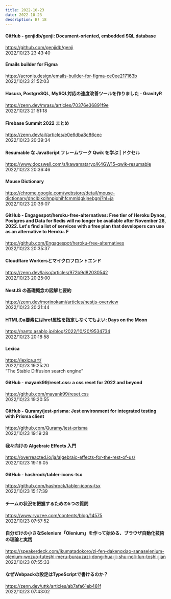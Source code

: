 ```yaml
---
title: 2022-10-23
date: 2022-10-23
description: B! 18
---
```


#### GitHub - genjidb/genji: Document-oriented, embedded SQL database
https://github.com/genjidb/genji<br>
2022/10/23 23:43:40<br>


#### Emails builder for Figma
https://acronis.design/emails-builder-for-figma-ce0ee217163b<br>
2022/10/23 21:52:03<br>


#### Hasura, PostgreSQL, MySQL対応の速度改善ツールを作りました - GravityR
https://zenn.dev/mrasu/articles/70376e36891f9e<br>
2022/10/23 21:51:18<br>


#### Firebase Summit 2022 まとめ
https://zenn.dev/ail/articles/e0e6dba8c86cec<br>
2022/10/23 20:39:34<br>


#### Resumable な JavaScript フレームワーク Qwik を学ぶ | ドクセル
https://www.docswell.com/s/kawamataryo/K4GW15-qwik-resumable<br>
2022/10/23 20:36:46<br>


#### Mouse Dictionary
https://chrome.google.com/webstore/detail/mouse-dictionary/dnclbikcihnpjohihfcmmldgkjnebgnj?hl=ja<br>
2022/10/23 20:36:07<br>


#### GitHub - Engagespot/heroku-free-alternatives: Free tier of Heroku Dynos, Postgres and Data for Redis will no longer be available after November 28, 2022. Let's find a list of services with a free plan that developers can use as an alternative to Heroku. F
https://github.com/Engagespot/heroku-free-alternatives<br>
2022/10/23 20:35:37<br>


#### Cloudflare Workersとマイクロフロントエンド
https://zenn.dev/laiso/articles/972b9d82030542<br>
2022/10/23 20:25:00<br>


#### NestJS の基礎概念の図解と要約
https://zenn.dev/morinokami/articles/nestjs-overview<br>
2022/10/23 20:21:44<br>


#### HTMLのa要素にはhref属性を指定しなくてもよい: Days on the Moon
https://nanto.asablo.jp/blog/2022/10/20/9534734<br>
2022/10/23 20:18:58<br>


#### Lexica
https://lexica.art/<br>
2022/10/23 19:25:20<br>
“The Stable Diffusion search engine”


#### GitHub - mayank99/reset.css: a css reset for 2022 and beyond
https://github.com/mayank99/reset.css<br>
2022/10/23 19:20:55<br>


#### GitHub - Quramy/jest-prisma: Jest environment for integrated testing with Prisma client
https://github.com/Quramy/jest-prisma<br>
2022/10/23 19:19:28<br>


#### 我々向けの Algebraic Effects 入門
https://overreacted.io/ja/algebraic-effects-for-the-rest-of-us/<br>
2022/10/23 19:16:05<br>


#### GitHub - hashrock/tabler-icons-tsx
https://github.com/hashrock/tabler-icons-tsx<br>
2022/10/23 15:17:39<br>


#### チームの状況を把握するための5つの質問
https://www.ryuzee.com/contents/blog/14575<br>
2022/10/23 07:57:52<br>


#### 自分だけの小さなSelenium「Olenium」を作って始める、ブラウザ自動化技術の理論と実践
https://speakerdeck.com/ikumatadokoro/zi-fen-dakenoxiao-sanaselenium-olenium-wozuo-tuteshi-meru-burauzazi-dong-hua-ji-shu-noli-lun-toshi-jian<br>
2022/10/23 07:55:33<br>


#### なぜWebpackの設定はTypeScriptで書けるのか？
https://zenn.dev/uttk/articles/ab7afa61eb481f<br>
2022/10/23 07:43:02<br>


